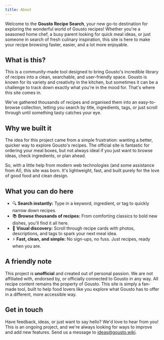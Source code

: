 ```yaml
---
title: About
---
```


Welcome to the **Gousto Recipe Search**, your new go-to destination for exploring the wonderful world of Gousto recipes! Whether you're a seasoned home chef, a busy parent looking for quick meal ideas, or just someone in search of fresh culinary inspiration, this site is here to make your recipe browsing faster, easier, and a lot more enjoyable.

## What is this?  

This is a community-made tool designed to bring Gousto's incredible library of recipes into a clean, searchable, and user-friendly space. Gousto is known for its variety and creativity in the kitchen, but sometimes it can be a challenge to track down exactly what you're in the mood for. That's where this site comes in.

We've gathered thousands of recipes and organised them into an easy-to-browse collection, letting you search by title, ingredients, tags, or just scroll through until something tasty catches your eye.

## Why we built it  

The idea for this project came from a simple frustration: wanting a better, quicker way to explore Gousto's recipes. The official site is fantastic for ordering your meal boxes, but not always ideal if you just want to browse ideas, check ingredients, or plan ahead.

So, with a little help from modern web technologies (and some assistance from AI), this site was born. It's lightweight, fast, and built purely for the love of good food and clean design.

## What you can do here  

- 🔍 **Search instantly:** Type in a keyword, ingredient, or tag to quickly narrow down recipes.  
- 📚 **Browse thousands of recipes:** From comforting classics to bold new dishes, you'll find it all here.  
- 📸 **Visual discovery:** Scroll through recipe cards with photos, descriptions, and tags to spark your next meal idea.  
- ⚡ **Fast, clean, and simple:** No sign-ups, no fuss. Just recipes, ready when you are.

## A friendly note  

This project is **unofficial** and created out of personal passion. We are not affiliated with, endorsed by, or officially connected to Gousto in any way. All recipe content remains the property of Gousto. This site is simply a fan-made tool, built to help food lovers like you explore what Gousto has to offer in a different, more accessible way.

## Get in touch  

Have feedback, ideas, or just want to say hello? We'd love to hear from you! This is an ongoing project, and we're always looking for ways to improve and add new features. Send us a message to [ideas@gousto.wiki](mailto:ideas@gousto.wiki).
